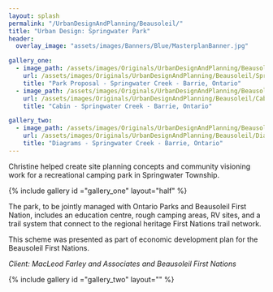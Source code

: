 ```yaml
---
layout: splash
permalink: "/UrbanDesignAndPlanning/Beausoleil/"
title: "Urban Design: Springwater Park"
header:
  overlay_image: "assets/images/Banners/Blue/MasterplanBanner.jpg"

gallery_one:
  - image_path: /assets/images/Originals/UrbanDesignAndPlanning/Beausoleil/SpringwaterCreek.jpg
    url: /assets/images/Originals/UrbanDesignAndPlanning/Beausoleil/SpringwaterCreek.jpg
    title: "Park Proposal - Springwater Creek - Barrie, Ontario"
  - image_path: /assets/images/Originals/UrbanDesignAndPlanning/Beausoleil/Cabin.jpg
    url: /assets/images/Originals/UrbanDesignAndPlanning/Beausoleil/Cabin.jpg
    title: "Cabin - Springwater Creek - Barrie, Ontario"

gallery_two:
  - image_path: /assets/images/Originals/UrbanDesignAndPlanning/Beausoleil/Diagrams.jpg
    url: /assets/images/Originals/UrbanDesignAndPlanning/Beausoleil/Diagrams.jpg
    title: "Diagrams - Springwater Creek - Barrie, Ontario"
---
```


Christine helped create site planning concepts and community
visioning work for a recreational camping park in Springwater
Township.

{% include gallery id ="gallery_one" layout="half" %}

The park, to be jointly managed with Ontario Parks and Beausoleil
First Nation, includes an education centre, rough camping areas,
RV sites, and a trail system that connect to the regional
heritage First Nations trail network.

This scheme was presented as part of economic development plan
for the Beausoleil First Nations.

*Client: MacLeod Farley and Associates and Beausoleil First Nations*

{% include gallery id ="gallery_two" layout="" %}

